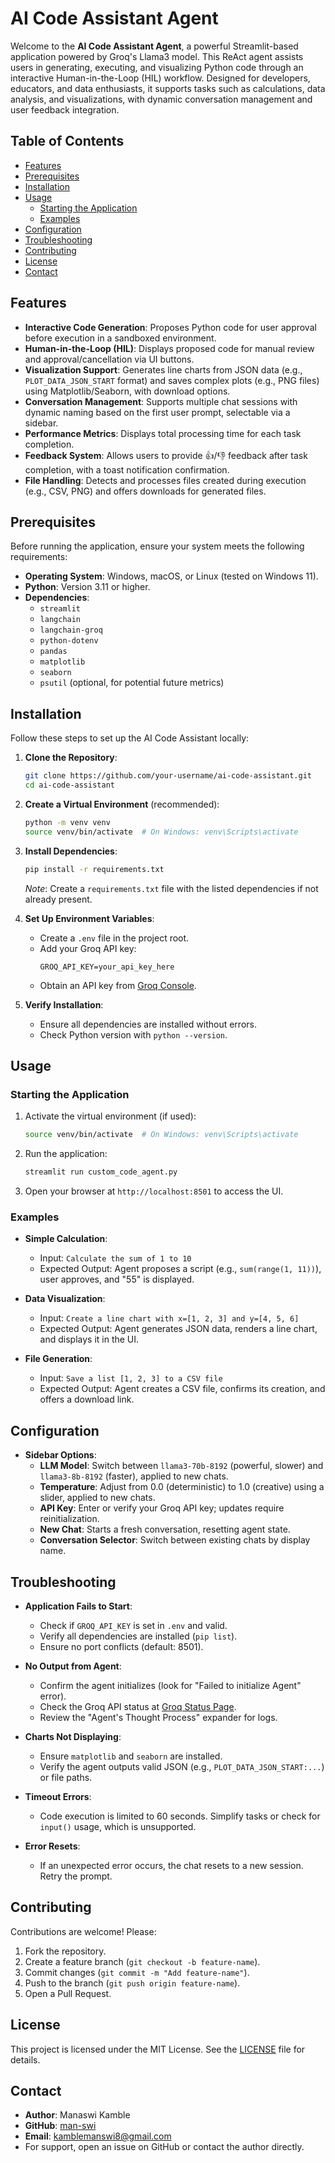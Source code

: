 # AI Code Assistant Agent

Welcome to the **AI Code Assistant Agent**, a powerful Streamlit-based application powered by Groq's Llama3 model. This ReAct agent assists users in generating, executing, and visualizing Python code through an interactive Human-in-the-Loop (HIL) workflow. Designed for developers, educators, and data enthusiasts, it supports tasks such as calculations, data analysis, and visualizations, with dynamic conversation management and user feedback integration.

## Table of Contents
- [Features](#features)
- [Prerequisites](#prerequisites)
- [Installation](#installation)
- [Usage](#usage)
  - [Starting the Application](#starting-the-application)
  - [Examples](#examples)
- [Configuration](#configuration)
- [Troubleshooting](#troubleshooting)
- [Contributing](#contributing)
- [License](#license)
- [Contact](#contact)

## Features
- **Interactive Code Generation**: Proposes Python code for user approval before execution in a sandboxed environment.
- **Human-in-the-Loop (HIL)**: Displays proposed code for manual review and approval/cancellation via UI buttons.
- **Visualization Support**: Generates line charts from JSON data (e.g., `PLOT_DATA_JSON_START` format) and saves complex plots (e.g., PNG files) using Matplotlib/Seaborn, with download options.
- **Conversation Management**: Supports multiple chat sessions with dynamic naming based on the first user prompt, selectable via a sidebar.
- **Performance Metrics**: Displays total processing time for each task completion.
- **Feedback System**: Allows users to provide 👍/👎 feedback after task completion, with a toast notification confirmation.
- **File Handling**: Detects and processes files created during execution (e.g., CSV, PNG) and offers downloads for generated files.

## Prerequisites
Before running the application, ensure your system meets the following requirements:
- **Operating System**: Windows, macOS, or Linux (tested on Windows 11).
- **Python**: Version 3.11 or higher.
- **Dependencies**:
  - `streamlit`
  - `langchain`
  - `langchain-groq`
  - `python-dotenv`
  - `pandas`
  - `matplotlib`
  - `seaborn`
  - `psutil` (optional, for potential future metrics)

## Installation
Follow these steps to set up the AI Code Assistant locally:

1. **Clone the Repository**:
   ```bash
   git clone https://github.com/your-username/ai-code-assistant.git
   cd ai-code-assistant
   ```

2. **Create a Virtual Environment** (recommended):
   ```bash
   python -m venv venv
   source venv/bin/activate  # On Windows: venv\Scripts\activate
   ```

3. **Install Dependencies**:
   ```bash
   pip install -r requirements.txt
   ```
   *Note*: Create a `requirements.txt` file with the listed dependencies if not already present.

4. **Set Up Environment Variables**:
   - Create a `.env` file in the project root.
   - Add your Groq API key:
     ```
     GROQ_API_KEY=your_api_key_here
     ```
   - Obtain an API key from [Groq Console](https://console.groq.com/).

5. **Verify Installation**:
   - Ensure all dependencies are installed without errors.
   - Check Python version with `python --version`.

## Usage

### Starting the Application
1. Activate the virtual environment (if used):
   ```bash
   source venv/bin/activate  # On Windows: venv\Scripts\activate
   ```
2. Run the application:
   ```bash
   streamlit run custom_code_agent.py
   ```
3. Open your browser at `http://localhost:8501` to access the UI.

### Examples
- **Simple Calculation**:
  - Input: `Calculate the sum of 1 to 10`
  - Expected Output: Agent proposes a script (e.g., `sum(range(1, 11))`), user approves, and "55" is displayed.

- **Data Visualization**:
  - Input: `Create a line chart with x=[1, 2, 3] and y=[4, 5, 6]`
  - Expected Output: Agent generates JSON data, renders a line chart, and displays it in the UI.

- **File Generation**:
  - Input: `Save a list [1, 2, 3] to a CSV file`
  - Expected Output: Agent creates a CSV file, confirms its creation, and offers a download link.

## Configuration
- **Sidebar Options**:
  - **LLM Model**: Switch between `llama3-70b-8192` (powerful, slower) and `llama3-8b-8192` (faster), applied to new chats.
  - **Temperature**: Adjust from 0.0 (deterministic) to 1.0 (creative) using a slider, applied to new chats.
  - **API Key**: Enter or verify your Groq API key; updates require reinitialization.
  - **New Chat**: Starts a fresh conversation, resetting agent state.
  - **Conversation Selector**: Switch between existing chats by display name.

## Troubleshooting
- **Application Fails to Start**:
  - Check if `GROQ_API_KEY` is set in `.env` and valid.
  - Verify all dependencies are installed (`pip list`).
  - Ensure no port conflicts (default: 8501).

- **No Output from Agent**:
  - Confirm the agent initializes (look for "Failed to initialize Agent" error).
  - Check the Groq API status at [Groq Status Page](https://status.groq.com/).
  - Review the "Agent's Thought Process" expander for logs.

- **Charts Not Displaying**:
  - Ensure `matplotlib` and `seaborn` are installed.
  - Verify the agent outputs valid JSON (e.g., `PLOT_DATA_JSON_START:...`) or file paths.

- **Timeout Errors**:
  - Code execution is limited to 60 seconds. Simplify tasks or check for `input()` usage, which is unsupported.

- **Error Resets**:
  - If an unexpected error occurs, the chat resets to a new session. Retry the prompt.

## Contributing
Contributions are welcome! Please:
1. Fork the repository.
2. Create a feature branch (`git checkout -b feature-name`).
3. Commit changes (`git commit -m "Add feature-name"`).
4. Push to the branch (`git push origin feature-name`).
5. Open a Pull Request.

## License
This project is licensed under the MIT License. See the [LICENSE](LICENSE) file for details.

## Contact
- **Author**: Manaswi Kamble
- **GitHub**: [man-swi](https://github.com/man-swi)
- **Email**: [kamblemanswi8@gmail.com](mailto:kamblemanswi8@gmail.com)
- For support, open an issue on GitHub or contact the author directly.
```
